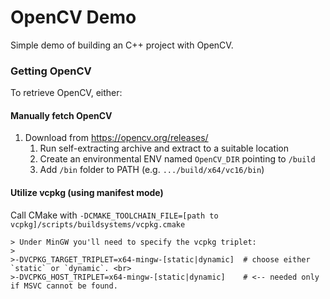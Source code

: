 # OpenCV Demo

Simple demo of building an C++ project with OpenCV.

### Getting OpenCV

To retrieve OpenCV, either:

#### Manually fetch OpenCV
1. Download from https://opencv.org/releases/ 
   1. Run self-extracting archive and extract to a suitable location
   2. Create an environmental ENV named `OpenCV_DIR` pointing to `/build`
   3. Add `/bin` folder to PATH (e.g. `.../build/x64/vc16/bin`)

#### Utilize vcpkg (using manifest mode)
Call CMake with `-DCMAKE_TOOLCHAIN_FILE=[path to vcpkg]/scripts/buildsystems/vcpkg.cmake`

    > Under MinGW you'll need to specify the vcpkg triplet:
    >
    >-DVCPKG_TARGET_TRIPLET=x64-mingw-[static|dynamic]  # choose either `static` or `dynamic`. <br>
    >-DVCPKG_HOST_TRIPLET=x64-mingw-[static|dynamic]    # <-- needed only if MSVC cannot be found.

